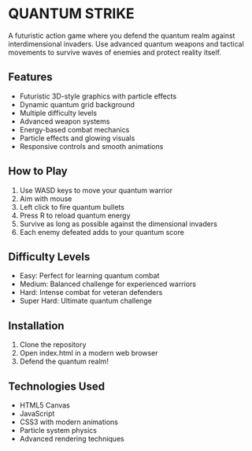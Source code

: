 # QUANTUM STRIKE

A futuristic action game where you defend the quantum realm against interdimensional invaders. Use advanced quantum weapons and tactical movements to survive waves of enemies and protect reality itself.

## Features

- Futuristic 3D-style graphics with particle effects
- Dynamic quantum grid background
- Multiple difficulty levels
- Advanced weapon systems
- Energy-based combat mechanics
- Particle effects and glowing visuals
- Responsive controls and smooth animations

## How to Play

1. Use WASD keys to move your quantum warrior
2. Aim with mouse
3. Left click to fire quantum bullets
4. Press R to reload quantum energy
5. Survive as long as possible against the dimensional invaders
6. Each enemy defeated adds to your quantum score

## Difficulty Levels

- Easy: Perfect for learning quantum combat
- Medium: Balanced challenge for experienced warriors
- Hard: Intense combat for veteran defenders
- Super Hard: Ultimate quantum challenge

## Installation

1. Clone the repository
2. Open index.html in a modern web browser
3. Defend the quantum realm!

## Technologies Used

- HTML5 Canvas
- JavaScript
- CSS3 with modern animations
- Particle system physics
- Advanced rendering techniques
